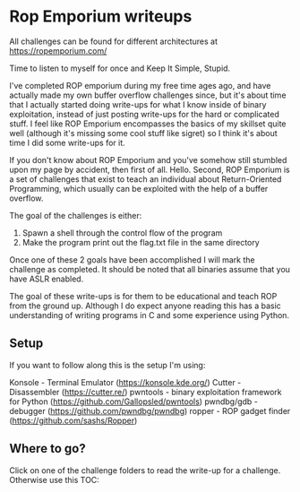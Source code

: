 # Rop Emporium writeups

All challenges can be found for different architectures at https://ropemporium.com/

Time to listen to myself for once and Keep It Simple, Stupid.

I've completed ROP emporium during my free time ages ago, and have actually made my own buffer overflow challenges since, but it's about time that I actually started doing write-ups for what I know inside of binary exploitation, instead of just posting write-ups for the hard or complicated stuff. I feel like ROP Emporium encompasses the basics of my skillset quite well (although it's missing some cool stuff like sigret) so I think it's about time I did some write-ups for it.

If you don't know about ROP Emporium and you've somehow still stumbled upon my page by accident, then first of all. Hello. Second, ROP Emporium is a set of challenges that exist to teach an individual about Return-Oriented Programming, which usually can be exploited with the help of a buffer overflow.

The goal of the challenges is either:
1. Spawn a shell through the control flow of the program
2. Make the program print out the flag.txt file in the same directory

Once one of these 2 goals have been accomplished I will mark the challenge as completed. It should be noted that all binaries assume that you have ASLR enabled.

The goal of these write-ups is for them to be educational and teach ROP from the ground up. Although I do expect anyone reading this has a basic understanding of writing programs in C and some experience using Python.

## Setup
If you want to follow along this is the setup I'm using:

Konsole - Terminal Emulator (https://konsole.kde.org/)
Cutter - Disassembler (https://cutter.re/)
pwntools - binary exploitation framework for Python (https://github.com/Gallopsled/pwntools)
pwndbg/gdb - debugger (https://github.com/pwndbg/pwndbg)
ropper - ROP gadget finder (https://github.com/sashs/Ropper)

## Where to go?
Click on one of the challenge folders to read the write-up for a challenge. Otherwise use this TOC:


